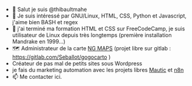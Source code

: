 - 👋 Salut je suis @thibaultmahe
- 👀 Je suis intéressé par GNU/Linux, HTML, CSS, Python et Javascript, j'aime bien BASH et regex
- 🌱 j'ai terminé ma formation HTML et CSS sur FreeCodeCamp, je suis utilisateur de Linux depuis très longtemps (première installation Mandrake en 1999...)
- 🗺️ Administrateur de la carte [NG MAPS](https://cngmaps.naturegaz.com/ma) (projet libre sur gitlab : https://gitlab.com/Seballot/gogocarto )
- Créateur de pas mal de petits sites sous Wordpress
- je fais du marketing automation avec les projets libres [Mautic](https://www.mautic.org/) et [n8n](https://n8n.io)
- 📫 Me contacter ici.

<!---
thibaultmahe/thibaultmahe is a ✨ special ✨ repository because its `README.md` (this file) appears on your GitHub profile.
You can click the Preview link to take a look at your changes.
--->
